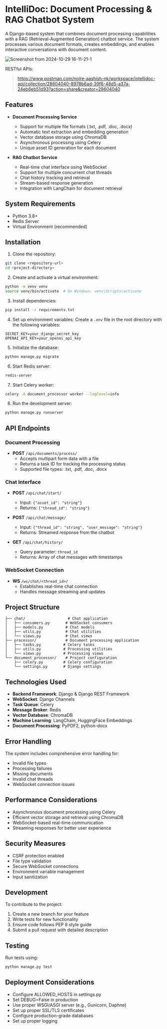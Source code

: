 # IntelliDoc: Document Processing & RAG Chatbot System

A Django-based system that combines document processing capabilities with a RAG (Retrieval-Augmented Generation) chatbot service. The system processes various document formats, creates embeddings, and enables interactive conversations with document content.

![Screenshot from 2024-10-29 16-11-21-1](https://github.com/user-attachments/assets/16804961-6fc9-4277-8b8a-f20bd09542b1)

RESTful APIs:
> https://www.postman.com/noire-aashish-nk/workspace/intellidoc-api/collection/28604040-8978b6ad-39f6-48d5-a37a-24eb6eb51d93?action=share&creator=28604040

## Features

- **Document Processing Service**
  - Support for multiple file formats (.txt, .pdf, .doc, .docx)
  - Automatic text extraction and embedding generation
  - Vector database storage using ChromaDB
  - Asynchronous processing using Celery
  - Unique asset ID generation for each document

- **RAG Chatbot Service**
  - Real-time chat interface using WebSocket
  - Support for multiple concurrent chat threads
  - Chat history tracking and retrieval
  - Stream-based response generation
  - Integration with LangChain for document retrieval

## System Requirements

- Python 3.8+
- Redis Server
- Virtual Environment (recommended)

## Installation

1. Clone the repository:
```bash
git clone <repository-url>
cd <project-directory>
```

2. Create and activate a virtual environment:
```bash
python -m venv venv
source venv/bin/activate  # On Windows: venv\Scripts\activate
```

3. Install dependencies:
```bash
pip install -r requirements.txt
```

4. Set up environment variables:
Create a `.env` file in the root directory with the following variables:
```
SECRET_KEY=your_django_secret_key
OPENAI_API_KEY=your_openai_api_key
```

5. Initialize the database:
```bash
python manage.py migrate
```

6. Start Redis server:
```bash
redis-server
```

7. Start Celery worker:
```bash
celery -A document_processor worker --loglevel=info
```

8. Run the development server:
```bash
python manage.py runserver
```

## API Endpoints

### Document Processing

- **POST** `/api/documents/process/`
  - Accepts multipart form data with a file
  - Returns a task ID for tracking the processing status
  - Supported file types: .txt, .pdf, .doc, .docx

### Chat Interface

- **POST** `/api/chat/start/`
  - Input: `{"asset_id": "string"}`
  - Returns: `{"thread_id": "string"}`

- **POST** `/api/chat/message/`
  - Input: `{"thread_id": "string", "user_message": "string"}`
  - Returns: Streamed response from the chatbot

- **GET** `/api/chat/history/`
  - Query parameter: `thread_id`
  - Returns: Array of chat messages with timestamps

### WebSocket Connection

- **WS** `/ws/chat/<thread_id>/`
  - Establishes real-time chat connection
  - Handles message streaming and updates

## Project Structure

```
├── chat/                   # Chat application
│   ├── consumers.py       # WebSocket consumers
│   ├── models.py          # Chat models
│   ├── utils.py           # Chat utilities
│   └── views.py           # Chat views
├── processor/             # Document processing application
│   ├── tasks.py          # Celery tasks
│   ├── utils.py          # Processing utilities
│   └── views.py          # Processing views
└── document_processor/    # Project configuration
    ├── celery.py         # Celery configuration
    └── settings.py       # Django settings
```

## Technologies Used

- **Backend Framework**: Django & Django REST Framework
- **WebSocket**: Django Channels
- **Task Queue**: Celery
- **Message Broker**: Redis
- **Vector Database**: ChromaDB
- **Machine Learning**: LangChain, HuggingFace Embeddings
- **Document Processing**: PyPDF2, python-docx

## Error Handling

The system includes comprehensive error handling for:
- Invalid file types
- Processing failures
- Missing documents
- Invalid chat threads
- WebSocket connection issues

## Performance Considerations

- Asynchronous document processing using Celery
- Efficient vector storage and retrieval using ChromaDB
- WebSocket-based real-time communication
- Streaming responses for better user experience

## Security Measures

- CSRF protection enabled
- File type validation
- Secure WebSocket connections
- Environment variable management
- Input sanitization

## Development

To contribute to the project:

1. Create a new branch for your feature
2. Write tests for new functionality
3. Ensure code follows PEP 8 style guide
4. Submit a pull request with detailed description

## Testing

Run tests using:
```bash
python manage.py test
```

## Deployment Considerations

- Configure ALLOWED_HOSTS in settings.py
- Set DEBUG=False in production
- Use proper WSGI/ASGI server (e.g., Gunicorn, Daphne)
- Set up proper SSL/TLS certificates
- Configure production-grade databases
- Set up proper logging
